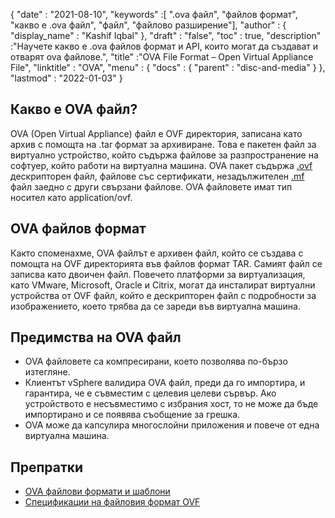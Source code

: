 {
  "date" : "2021-08-10",
  "keywords" :[ ".ova файл", "файлов формат", "какво е .ova файл", "файл", "файлово разширение"],
  "author" : {
    "display_name" : "Kashif Iqbal"
},
  "draft" : "false",
   "toc" : true,
  "description" :"Научете какво е .ova файлов формат и API, които могат да създават и отварят ova файлове.",
  "title" :"OVA File Format – Open Virtual Appliance File",
  "linktitle" : "OVA",
  "menu" : {
    "docs" : {
      "parent" : "disc-and-media"
}
},
  "lastmod" : "2022-01-03"
}

## Какво е OVA файл?

OVA (Open Virtual Appliance) файл е OVF директория, записана като архив с помощта на .tar формат за архивиране. Това е пакетен файл за виртуално устройство, който съдържа файлове за разпространение на софтуер, който работи на виртуална машина. OVA пакет съдържа [.ovf](/bg/disc-and-media/ovf/) дескрипторен файл, файлове със сертификати, незадължителен [.mf](/bg/programming/mf/) файл заедно с други свързани файлове. OVA файловете имат тип носител като application/ovf.

## OVA файлов формат

Както споменахме, OVA файлът е архивен файл, който се създава с помощта на OVF директорията във файлов формат TAR. Самият файл се записва като двоичен файл. Повечето платформи за виртуализация, като VMware, Microsoft, Oracle и Citrix, могат да инсталират виртуални устройства от OVF файл, който е дескрипторен файл с подробности за изображението, което трябва да се зареди във виртуална машина.

## Предимства на OVA файл

* OVA файловете са компресирани, което позволява по-бързо изтегляне.
* Клиентът vSphere валидира OVA файл, преди да го импортира, и гарантира, че е съвместим с целевия целеви сървър. Ако устройството е несъвместимо с избрания хост, то не може да бъде импортирано и се появява съобщение за грешка.
* OVA може да капсулира многослойни приложения и повече от една виртуална машина.

## Препратки

* [OVA файлови формати и шаблони](https://docs.vmware.com/en/VMware-vSphere/7.0/com.vmware.vsphere.vm_admin.doc/GUID-AE61948B-C2EE-436E-BAFB-3C7209088552.html)
* [Спецификации на файловия формат OVF](https://products.conholdate.app/viewer/view/3XKCLQbwAw/open-virtualization-format-specification-dsp0243_1-1-0.pdf)


